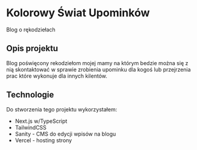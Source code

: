 # Kolorowy Świat Upominków

Blog o rękodziełach

## Opis projektu

Blog poświęcony rekodziełom mojej mamy na którym bedzie można się z nią skontaktować w sprawie zrobienia upominku dla kogoś lub przejrzenia prac które wykonuje dla innych kilentów.

## Technologie

Do stworzenia tego projektu wykorzystałem:

- Next.js w/TypeScript
- TailwindCSS
- Sanity - CMS do edycji wpisów na blogu
- Vercel - hosting strony
